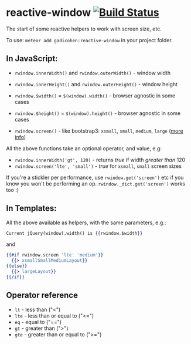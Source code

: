 # reactive-window [![Build Status](https://api.travis-ci.org/gadicc/meteor-reactive-window.svg?branch=master)](https://travis-ci.org/gadicc/meteor-reactive-window)

The start of some reactive helpers to work with screen size, etc.

To use: `meteor add gadicohen:reactive-window` in your project folder.

## In JavaScript:

* `rwindow.innerWidth()` and `rwindow.outerWidth()` - window width
* `rwindow.innerHeight()` and `rwindow.outerHeight()` - window height
* `rwindow.$width()` = `$(window).width()` - browser agnostic in some cases
* `rwindow.$height()` = `$(window).height()` - browser agnostic in some cases

* `rwindow.screen()` - like bootstrap3: `xsmall`, `small`, `medium`, `large`
([more info](http://getbootstrap.com/css/#grid))

All the above functions take an optional operator, and value, e.g:

* `rwindow.innerWidth('gt', 120)` - returns *true* if width *greater than* 120
* `rwindow.screen('lte', 'small')` - *true* for `xsmall`, `small` screen sizes

If you're a stickler per performance, use `rwindow.get('screen')` etc if you
know you won't be performing an op.  `rwindow._dict.get('screen')` works too :)

## In Templates:

All the above available as helpers, with the same parameters, e.g.:

```handlebars
Current jQuery(window).width() is {{rwindow.$width}}
```

and

```handlebars
{{#if rwindow.screen 'lte' 'medium'}}
  {{> xsmallSmallMediumLayout}}
{{else}}
  {{> largeLayout}}
{{/if}}
```

## Operator reference

* `lt` - less than ("<")
* `lte` - less than or equal to ("<=")
* `eq` - equal to ("==")
* `gt` - greater than (">")
* `gte` - greater than or equal to (">=")
